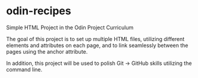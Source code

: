 # odin-recipes
Simple HTML Project in the Odin Project Curriculum

The goal of this project is to set up multiple HTML files, utilizing different elements and attributes on
each page, and to link seamlessly between the pages using the anchor attribute. 

In addition, this project will be used to polish Git -> GitHub skills utilizing the command line.